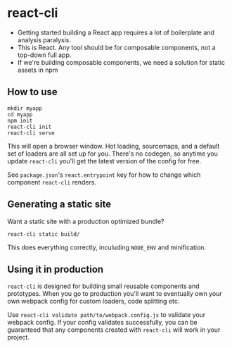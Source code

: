 # react-cli

  * Getting started building a React app requires a lot of boilerplate and analysis paralysis.
  * This is React. Any tool should be for composable components, not a top-down full app.
  * If we're building composable components, we need a solution for static assets in npm

## How to use

```
mkdir myapp
cd myapp
npm init
react-cli init
react-cli serve
```

This will open a browser window. Hot loading, sourcemaps, and a default set of loaders are all set up for you. There's no codegen, so anytime you update `react-cli` you'll get the latest version of the config for free.

See `package.json`'s `react.entrypoint` key for how to change which component `react-cli` renders.

## Generating a static site

Want a static site with a production optimized bundle?

```
react-cli static build/
```

This does everything correctly, inculuding `NODE_ENV` and minification.

## Using it in production

`react-cli` is designed for building small reusable components and prototypes. When you go to production you'll want to eventually own your own webpack config for custom loaders, code splitting etc.

Use `react-cli validate path/to/webpack.config.js` to validate your webpack config. If your config validates successfully, you can be guaranteed that any components created with `react-cli` will work in your project.
